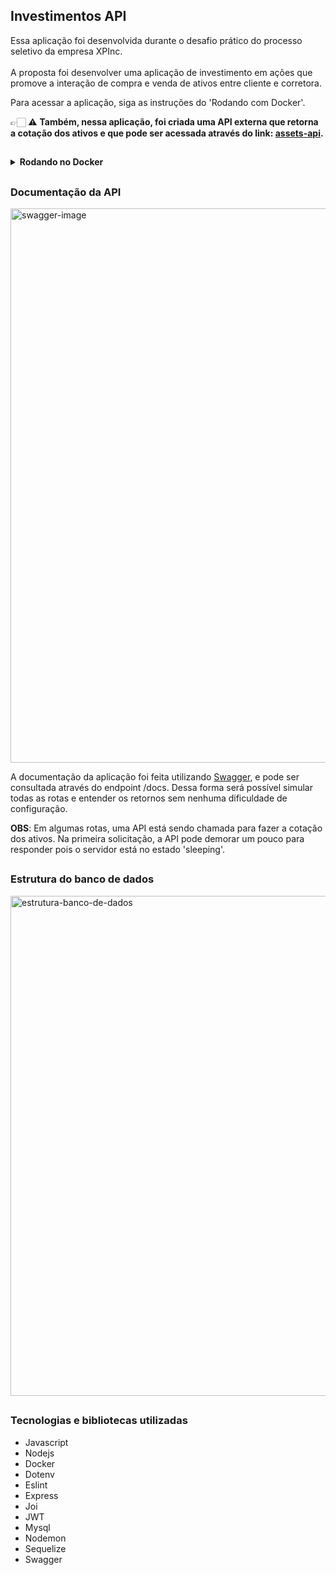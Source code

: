 ## Investimentos API

Essa aplicação foi desenvolvida durante o desafio prático do processo seletivo da empresa XPInc. <br><br>
A proposta foi desenvolver uma aplicação de investimento em ações que promove a interação de compra e venda de ativos entre cliente e corretora.<br>

Para acessar a aplicação, siga as instruções do 'Rodando com Docker'.


👉🏻 ⚠️ **Também, nessa aplicação, foi criada uma API externa que retorna a cotação dos ativos e que pode ser acessada através do link: [assets-api](https://github.com/isabeladearo/assets-api).**


##

<details>
<summary><strong>Rodando no Docker</summary></strong><br>

  **Para rodar a API localmente utilizando Docker, certifique-se de ter o Docker e o Docker-Compose instalados em sua máquina.**
  1. Clone o repositório 
  * `git clone git@github.com:isabeladearo/investments-api.git`.
  * Entre na pasta do repositório que você acabou de clonar:
    * `cd investments-api`
  2. Suba a orquestração de containers
   * `docker-compose --env-file .env  up -d`<br><br>
  **OBS**: O docker está usando as variáveis de ambiente do arquivo `.env`. Crie um novo arquivo `.env` e siga o exemplo do arquivo `.env.example`.
  3. A aplicação estará pronta para uso quando a saída no seu terminal ficar assim:
  ```bash
  Creating investments_db ... done
  Creating investments_api ... done
  ```
  4. Rode o container via CLI:
  * Utilize o comando `docker exec -it investments_api bash`
  5. Crie a tabelas no banco de dados:
  * `npm run prestart`
  6. Popule o banco de dados:
  * `npm run seed`
  7. Rode a aplicação:
  * `npm run start`
  8. A aplicação poderá ser acessada através do seu navegador:
  * `http://localhost:3000/docs/`

</details>


##
### Documentação da API

<img width="887" alt="swagger-image" src="https://user-images.githubusercontent.com/92924409/180669733-5050e880-ab90-40d7-9c5e-4d27dd1bb691.png">

A documentação da aplicação foi feita utilizando [Swagger](https://swagger.io/), e pode ser consultada através do endpoint /docs.
Dessa forma será possível simular todas as rotas e entender os retornos sem nenhuma dificuldade de configuração.

**OBS**: Em algumas rotas, uma API está sendo chamada para fazer a cotação dos ativos. Na primeira solicitação, a API pode demorar um pouco para responder pois o servidor está no estado 'sleeping'.

##

### Estrutura do banco de dados

<img width="800" alt="estrutura-banco-de-dados" src="https://user-images.githubusercontent.com/92924409/180668068-aa1769d0-4e4b-4fbd-958b-4fc455881d0f.png">

##

### Tecnologias e bibliotecas utilizadas
  - Javascript
  - Nodejs
  - Docker
  - Dotenv
  - Eslint
  - Express
  - Joi
  - JWT
  - Mysql
  - Nodemon
  - Sequelize
  - Swagger
  
  
  
  
